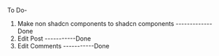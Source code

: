 To Do-

1. Make non shadcn components to shadcn components ------------- Done
2. Edit Post -----------Done
3. Edit Comments -----------Done
